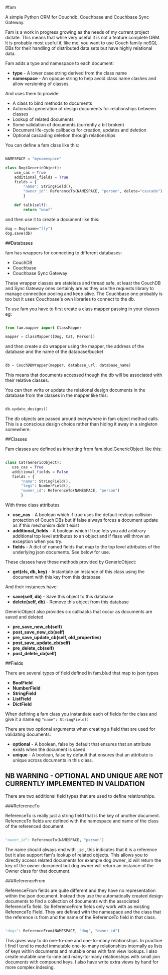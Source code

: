 #fam

A simple Python ORM for Couchdb, Couchbase and Couchbase Sync Gateway. 

Fam is a work in progress growing as the needs of my current project dictate. This means that while very useful it is not a feature complete ORM. It is probably most useful if, like me, you want to use Couch family noSQL DBs for their handling of distributed data sets but have highly relational data.

Fam adds a type and namespace to each document:

- **type** - A lower case string derived from the class name
- **namespace** - An opaque string to help avoid class name clashes and allow versioning of classes

And uses them to provide:

- A class to bind methods to documents
- Automatic generation of design documents for relationships between classes
- Lookup of related documents
- Some validation of documents (currently a bit broken)
- Document life-cycle callbacks for creation, updates and deletion
- Optional cascading deletion through relationships

You can define a fam class like this:

```python

NAMESPACE = "mynamespace"

class Dog(GenericObject):
    use_cas = True
    additional_fields = True
    fields = {
        "name": StringField(),
        "owner_id": ReferenceTo(NAMESPACE, "person", delete="cascade")
        }

    def talk(self):
        return "woof"

```

and then use it to create a document like this:

```python
dog = Dog(name="fly")
dog.save(db)

```

##Databases

fam has wrappers for connecting to different databases:

- CouchDB
- Couchbase
- Couchbase Sync Gateway

These wrapper classes are stateless and thread safe, at least the CouchDB and Sync Gateway ones certainly are as they use the requests library to manage connection pooling and keep alive. The Couchbase one probably is too but it uses Couchbase's own libraries to connect to the db.
 
 To use fam you have to first create a class mapper passing in your classes eg:
 
 ```python
 
from fam.mapper import ClassMapper
 
mapper = ClassMapper([Dog, Cat, Person])

 ```
 and then create a db wrapper using the mapper, the address of the database and the name of the database/bucket
 
 ```python
 
db = CouchDBWrapper(mapper, database_url, database_name)
 
 ```
 
 This means that documents accessed though the db will be associated with their relative classes.
 
 You can then write or update the relational design documents in the database from the classes in the mapper like this:
 
 ```python
 
db.update_designs()
 
```
 
 The db objects are passed around everywhere in fam object method calls. This is a conscious design choice rather than hiding it away in a singleton somewhere.
 
##Classes
 
 Fam classes are defined as inheriting from fam.blud.GenericObject like this:


 ```python 
 
class Cat(GenericObject):
    use_cas = True
    additional_fields = False
    fields = {
        "name": StringField(),
        "legs": NumberField(),
        "owner_id": ReferenceTo(NAMESPACE, "person")
        }
 
 ```
 
 With three class attributes
 
 - **use_cas** - A boolean which if true uses the default rev/cas collision protection of Couch DBs but if false always forces a document update as if this mechanism didn't exist
 - **additional_fields** - A boolean which if true lets you add arbitrary additional top level attributes to an object and if flase will throw an exception when you try.
 - **fields** - A dict of named fields that map to the top level attributes of the underlying json documents. See below for use.

These classes have these methods provided by GenericObject:

- **get(cls, db, key)** - Instantiate an instance of this class using the document with this key from this database

And their instances have:
 
- **save(self, db)** - Save this object to this database
- **delete(self, db)** - Remove this object from this database
 
GenericObject also provides six callbacks that occur as documents are saved and deleted

- **pre_save_new_cb(self)**
- **post_save_new_cb(self)**
- **pre_save_update_cb(self, old_properties)**
- **post_save_update_cb(self)**
- **pre_delete_cb(self)**
- **post_delete_cb(self)**
      
##Fields
 
There are several types of field defined in fam.blud that map to json types
 
- **BoolField**
- **NumberField**
- **StringField**
- **ListField**
- **DictField**

When defining a fam class you instantiate each of fields for the class and give it a name eg `"name": StringField()`

There are two optional arguments when creating a field that are used for validating documents:

- **optional** - A boolean, false by default that ensures that an attribute exists when the document is saved.
- **unique** - A boolean, false by default that ensures that an attribute is unique across documents in this class.

## NB WARNING - OPTIONAL AND UNIQUE ARE NOT CURRENTLY IMPLEMENTED IN VALIDATION

There are two additional field types that are used to define relationships.

###ReferenceTo

ReferenceTo is really just a string field that is the key of another document. ReferenceTo fields are defined with the namespace and name of the class of the referenced document. 

```python 

"owner_id": ReferenceTo(NAMESPACE, "person")

```

The name should always end with `_id` , this indicates that it is a reference but it also support fam's lookup of related objects. This allows you to directly access related documents for example dog.owner_id will return the key of the owner document but dog.owner will return an instance of the Owner class for that document.

###ReferenceFrom

ReferenceFrom fields are quite different and they have no representation within the json document. Instead they use the automatically created design documents to find a collection of documents with the associated ReferenceTo field. So ReferenceFrom fields only work with as existing ReferenceTo Field. They are defined with the namespace and the class that the reference is from and the name of the ReferenceTo field in that class.

```python

"dogs": ReferenceFrom(NAMESPACE, "dog", "owner_id")

```

This gives way to do one-to-one and one-to-many relationships. In practice I find I tend to model immutable one-to-many relationships internally as lists of keys within documents and mutable ones with fam view lookups. I also create mutable one-to-one and many-to-many relationships with small join documents with compound keys. I also have write extra views by hand for more complex indexing.
